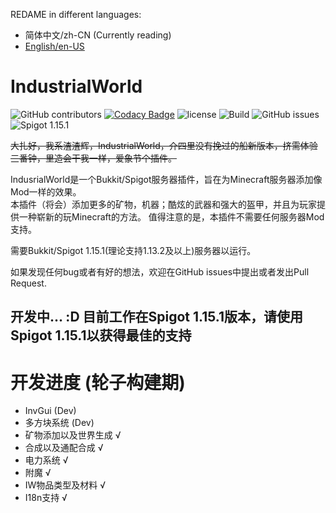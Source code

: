 REDAME in different languages:
* 简体中文/zh-CN (Currently reading)
* [English/en-US][1]

# IndustrialWorld 

![GitHub contributors](https://img.shields.io/github/contributors/czm23333/IndustrialWorld)
[![Codacy Badge](https://api.codacy.com/project/badge/Grade/7ed7dc549a7e4212b193716ecced0773)](https://app.codacy.com/manual/czm23333/IndustrialWorld?utm_source=github.com&utm_medium=referral&utm_content=czm23333/IndustrialWorld&utm_campaign=Badge_Grade_Dashboard)
![license](https://img.shields.io/github/license/czm23333/IndustrialWorld)
![Build](https://github.com/czm23333/IndustrialWorld/workflows/Build/badge.svg)
![GitHub issues](https://img.shields.io/github/issues/czm23333/IndustrialWorld)
![Spigot 1.15.1](https://img.shields.io/badge/spigot-1.15.1-blue)

~~大扎好，我系渣渣辉，IndustrialWorld，介四里没有挽过的船新版本，挤需体验三番钟，里造会干我一样，爱象节个插件。~~  

IndusrialWorld是一个Bukkit/Spigot服务器插件，旨在为Minecraft服务器添加像Mod一样的效果。  
本插件（将会）添加更多的矿物，机器；酷炫的武器和强大的盔甲，并且为玩家提供一种崭新的玩Minecraft的方法。 
值得注意的是，本插件不需要任何服务器Mod支持。

需要Bukkit/Spigot 1.15.1(理论支持1.13.2及以上)服务器以运行。

如果发现任何bug或者有好的想法，欢迎在GitHub issues中提出或者发出Pull Request.

## 开发中... :D 目前工作在Spigot 1.15.1版本，请使用Spigot 1.15.1以获得最佳的支持

# 开发进度 (轮子构建期)
* InvGui (Dev)
* 多方块系统 (Dev)
* 矿物添加以及世界生成 √
* 合成以及通配合成 √
* 电力系统 √
* 附魔 √
* IW物品类型及材料 √
* I18n支持 √

[1]: https://github.com/czm23333/IndustrialWorld/blob/master/README-EN.md
